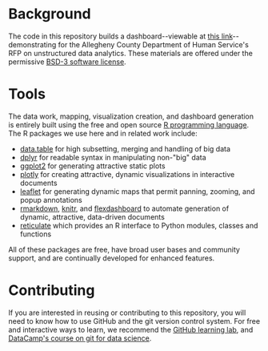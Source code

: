 # Background

The code in this repository builds a dashboard--viewable at [this link](https://chapinhall.github.io/acdhs-demo/acdhs-dashboard-demo.html)--demonstrating for the Allegheny County Department of Human Service's RFP on unstructured data analytics. These materials are offered under the permissive [BSD-3 software license](https://opensource.org/licenses/BSD-3-Clause).

# Tools

The data work, mapping, visualization creation, and dashboard generation is entirely built using the free and open source [R programming language](https://www.r-project.org/about.html). The R packages we use here and in related work include:

* [data.table](https://cran.r-project.org/web/packages/data.table/vignettes/datatable-intro.html) for high subsetting, merging and handling of big data
* [dplyr](https://cran.r-project.org/web/packages/dplyr/vignettes/dplyr.html) for readable syntax in manipulating non-"big" data
* [ggplot2](https://www.statmethods.net/advgraphs/ggplot2.html) for generating attractive static plots
* [plotly](https://plot.ly/r/) for creating attractive, dynamic visualizations in interactive documents
* [leaflet](https://rstudio.github.io/leaflet/) for generating dynamic maps that permit panning, zooming, and popup annotations
* [rmarkdown](https://rmarkdown.rstudio.com/), [knitr](https://yihui.name/knitr/), and [flexdashboard](https://rmarkdown.rstudio.com/flexdashboard/) to automate generation of dynamic, attractive, data-driven documents
* [reticulate](https://rstudio.github.io/reticulate/articles/introduction.html) which provides an R interface to Python modules, classes and functions

All of these packages are free, have broad user bases and community support, and are continually developed for enhanced features.

# Contributing

If you are interested in reusing or contributing to this repository, you will need to know how to use GitHub and the git version control system. For free and interactive ways to learn, we recommend the [GitHub learning lab](https://lab.github.com/), and [DataCamp's course on git for data science](https://www.datacamp.com/courses/introduction-to-git-for-data-science).
